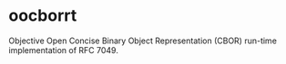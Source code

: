 # oocborrt
Objective Open Concise Binary Object Representation (CBOR) run-time implementation of RFC 7049.
